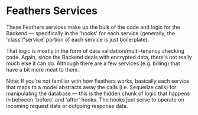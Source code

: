# Feathers Services

These Feathers services make up the bulk of the code and logic for the Backend — specifically in the 'hooks' for each service (generally, the 'class'/'service' portion of each service is just boilerplate).

That logic is mostly in the form of data validation/multi-tenancy checking code. Again, since the Backend deals with encrypted data, there's not really much else it can do. Although there are a few services (e.g. billing) that have a bit more meat to them.

Note: If you're not familiar with how Feathers works, basically each service that maps to a model abstracts away the calls (i.e. Sequelize calls) for manipulating the database — this is the hidden chunk of logic that happens in between 'before' and 'after' hooks. The hooks just serve to operate on incoming request data or outgoing response data.
